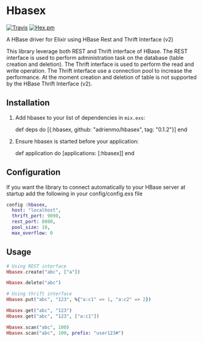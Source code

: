 # Hbasex
[![Travis](https://img.shields.io/travis/adrienmo/hbasex.svg?branch=master&style=flat-square)](https://travis-ci.org/adrienmo/hbasex)
[![Hex.pm](https://img.shields.io/hexpm/v/hbasex.svg?style=flat-square)](https://hex.pm/packages/hbasex)

A HBase driver for Elixir using HBase Rest and Thrift Interface (v2)

This library leverage both REST and Thrift interface of HBase. The REST
interface is used to perform administration task on the database (table
creation and deletion). The Thrift interface is used to perform the read and
write operation. The Thrift interface use a connection pool to increase the
performance. At the moment creation and deletion of table is not supported by
the HBase Thrift Interface (v2).

## Installation

  1. Add hbasex to your list of dependencies in `mix.exs`:

        def deps do
          [{:hbasex, github: "adrienmo/hbasex", tag: "0.1.2"}]
        end

  2. Ensure hbasex is started before your application:

        def application do
          [applications: [:hbasex]]
        end

## Configuration

If you want the library to connect automatically to your HBase server at startup
add the following in your config/config.exs file

```elixir
config :hbasex,
  host: "localhost",
  thrift_port: 9090,
  rest_port: 8080,
  pool_size: 10,
  max_overflow: 0
```

## Usage

```elixir
# Using REST interface
Hbasex.create("abc", ["a"])

Hbasex.delete("abc")

# Using thrift interface
Hbasex.put("abc", "123", %{"a:c1" => 1, "a:c2" => 2})

Hbasex.get("abc", "123")
Hbasex.get("abc", "123", ["a:c1"])

Hbasex.scan("abc", 100)
Hbasex.scan("abc", 100, prefix: "user123#")
```
